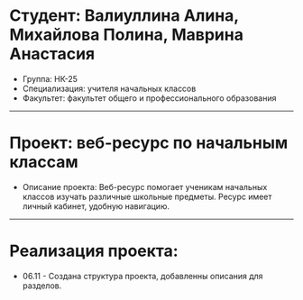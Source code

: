 # Студент: Валиуллина Алина, Михайлова Полина, Маврина Анастасия
- Группа: НК-25
- Специализация: учителя начальных классов
- Факультет: факультет общего и профессионального образования 
---
# Проект: веб-ресурс по начальным классам
- Описание проекта: Веб-ресурс помогает ученикам начальных классов изучать различные школьные предметы. Ресурс имеет личный кабинет, удобную навигацию. 
---
# Реализация проекта: 
- 06.11 - Создана структура проекта, добавленны описания для разделов. 